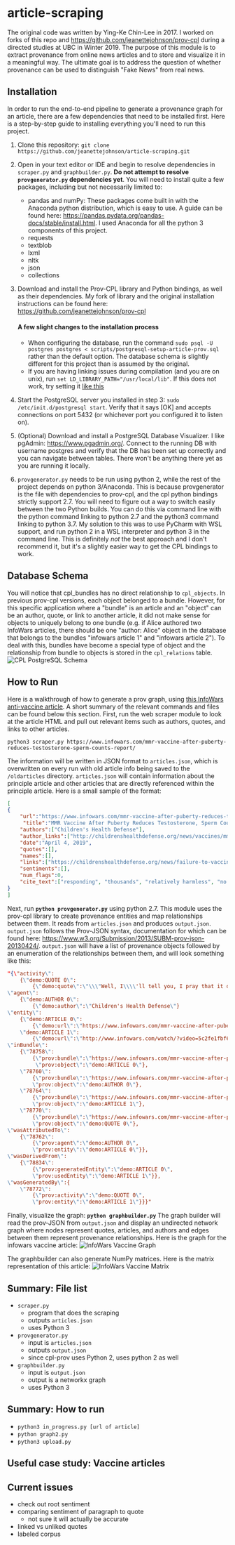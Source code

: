# article-scraping
The original code was written by Ying-Ke Chin-Lee in 2017.
I worked on forks of this repo and https://github.com/jeanettejohnson/prov-cpl during a directed studies at UBC in Winter 2019.
The purpose of this module is to extract provenance from online news articles and to store and visualize it in a meaningful way. The ultimate goal is to address the question of whether provenance can be used to distinguish "Fake News" from real news.

## Installation
In order to run the end-to-end pipeline to generate a provenance graph for an article, there are a few dependencies that need to be installed first. Here is a step-by-step guide to installing everything you'll need to run this project.

1. Clone this repository: `git clone https://github.com/jeanettejohnson/article-scraping.git`

2. Open in your text editor or IDE and begin to resolve dependencies in `scraper.py` and `graphbuilder.py`. **Do not attempt to resolve `provgenerator.py` dependencies yet**. You will need to install quite a few packages, including but not necessarily limited to:
	* pandas and numPy: These packages come built in with the Anaconda python distribution, which is easy to use. A guide can be found here: https://pandas.pydata.org/pandas-docs/stable/install.html. I used Anaconda for all the python 3 components of this project.
	* requests
	* textblob
	* lxml
	* nltk
	* json
	* collections
	
3. Download and install the Prov-CPL library and Python bindings, as well as their dependencies. My fork of library and the original installation instructions can be found here: https://github.com/jeanettejohnson/prov-cpl
	#### A few slight changes to the installation process
	* When configuring the database, run the command `sudo psql -U postgres postgres < scripts/postgresql-setup-article-prov.sql` rather than the default option. The database schema is slightly different for this project than is assumed by the original.
	* If you are having linking issues during compilation (and you are on unix), run `set LD_LIBRARY_PATH="/usr/local/lib"`. If this does not work, try setting it [like this](https://stackoverflow.com/questions/13428910/how-to-set-the-environmental-variable-ld-library-path-in-linux)
	
4. Start the PostgreSQL server you installed in step 3: `sudo /etc/init.d/postgresql start`. Verify that it says [OK] and accepts connections on port 5432 (or whichever port you configured it to listen on). 

5. (Optional) Download and install a PostgreSQL Database Visualizer. I like pgAdmin: https://www.pgadmin.org/. Connect to the running DB with username postgres and verify that the DB has been set up correctly and you can navigate between tables. There won't be anything there yet as you are running it locally.

6. `provgenerator.py` needs to be run using python 2, while the rest of the project depends on python 3/Anaconda. This is because provgenerator is the file with dependencies to prov-cpl, and the cpl python bindings strictly support 2.7. You will need to figure out a way to switch easily between the two Python builds. You can do this via command line with the python command linking to python 2.7 and the python3 command linking to python 3.7. My solution to this was to use PyCharm with WSL support, and run python 2 in a WSL interpreter and python 3 in the command line. This is definitely *not* the best approach and I don't recommend it, but it's a slightly easier way to get the CPL bindings to work.

## Database Schema
You will notice that cpl_bundles has no direct relationship to `cpl_objects`. In previous prov-cpl versions, each object belonged to a bundle. However, for this specific application where a "bundle" is an article and an "object" can be an author, quote, or link to another article, it did not make sense for objects to uniquely belong to one bundle (e.g. if Alice authored two InfoWars articles, there should be one "author: Alice" object in the database that belongs to the bundles "infowars article 1" and "infowars article 2"). To deal with this, bundles have become a special type of object and the relationship from bundle to objects is stored in the `cpl_relations` table. 
![CPL PostgreSQL Schema](cplschema.png)

## How to Run
Here is a walkthrough of how to generate a prov graph, using [this InfoWars anti-vaccine article](https://www.infowars.com/mmr-vaccine-after-puberty-reduces-testosterone-sperm-counts-report/). A short summary of the relevant commands and files can be found below this section.
First, run the web scraper module to look at the article HTML and pull out relevant items such as authors, quotes, and links to other articles. 
```
python3 scraper.py https://www.infowars.com/mmr-vaccine-after-puberty-reduces-testosterone-sperm-counts-report/
```
The information will be written in JSON format to `articles.json`, which is overwritten on every run with old article info being saved to the `/oldarticles` directory. `articles.json` will contain information about the principle article and other articles that are directly referenced within the principle article. Here is a small sample of the format: 
```json
[
{
	"url":"https://www.infowars.com/mmr-vaccine-after-puberty-reduces-testosterone-sperm-counts-report/",
	 "title":"MMR Vaccine After Puberty Reduces Testosterone, Sperm Counts \u2013 Report",
	"authors":["Children's Health Defense"],
	"author_links":["http://childrenshealthdefense.org/news/vaccines/mmr-vaccines-poison-pill-mumps-after-puberty-reduced-testosterone-and-sperm-counts/"],
	"date":"April 4, 2019",
	"quotes":[],
	"names":[],
	"links":["https://childrenshealthdefense.org/news/failure-to-vaccinate-or-vaccine-failure-what-is-driving-disease-outbreaks/", "https://www.cdc.gov/mumps/outbreaks.html", "https://www.sun-sentinel.com/news/fl-xpm-1989-01-03-8901010337-story.html", "https://www.ncbi.nlm.nih.gov/pmc/articles/PMC6121553/", "https://www.ncbi.nlm.nih.gov/pubmed/20517181", "https://www.hopkinsmedicine.org/health/conditions-and-diseases/mumps-in-adults", "https://www.webmd.com/men/inflammation-testicle-orchitis#1", "https://www.ncbi.nlm.nih.gov/pmc/articles/PMC1633545/", "https://www.ncbi.nlm.nih.gov/pmc/articles/PMC1633545/", "https://academic.oup.com/humupd/article/23/6/646/4035689", "https://www.ncbi.nlm.nih.gov/pubmed/20517181", "https://www.merckvaccines.com/products/mmr/measles-mumps-rubella-vaccine-history", "http://wayback.archive-it.org/7993/20170723150912/https:/www.fda.gov/BiologicsBloodVaccines/Vaccines/ApprovedProducts/ucm123799.htm", "https://www.fiercepharma.com/infectious-diseases/lawsuits-claiming-merck-lied-about-mumps-vaccine-efficacy-headed-to-trial", "https://blogs.wsj.com/pharmalot/2015/06/08/merck-is-accused-of-stonewalling-over-effectiveness-of-mumps-vaccine/", "https://www.genengnews.com/a-lists/top-10-pharma-companies-of-2018/", "https://www.benzinga.com/analyst-ratings/analyst-color/18/11/12740354/merck-is-up-40-in-2018-whats-driving-the-rally", "http://probeinternational.org/library/wp-content/uploads/2014/09/chatom-v-merck.pdf", "https://www.justice.gov/sites/default/files/civil/legacy/2011/04/22/C-FRAUDS_FCA_Primer.pdf", "https://www.ncbi.nlm.nih.gov/pubmed/15950329", "https://www.huffingtonpost.ca/lawrence-solomon/merck-whistleblowers_b_5881914.html", "https://www.infowars.com/watch/?video=5c2fe1fbf6d3eb27147154a5", "https://www.sciencedirect.com/science/article/pii/S0264410X19302257", "https://www.ncbi.nlm.nih.gov/pubmed/30065192", "https://www.ncbi.nlm.nih.gov/pubmed/30065192", "https://www.sciencedirect.com/science/article/pii/S0264410X19302257", "https://www.ncbi.nlm.nih.gov/pubmed/30065192", "https://www.cdc.gov/mumps/outbreaks.html", "https://www.flickr.com/photos/ps_sahana/14194682140/in/photolist-nCkssY-9vH18f-9vHhZE-dZn4vR-9vRPEi-dZn4st-9vEwjn-dZsLsy-9vHuuj-dZsLxb-4Nu73F-dZn4yX-dZsM6G-dZn468-fqnzxX-7jzmJT-asyQfb-83cvde-83fDJ1-9sk21X-xgHefX-4RyPa4-6vHWT9-5HN2B4-EWByq5-qQ2H1k-9NQy5a-9NQye2-9NQw82-UiQGtm-nzKy5D-eh2QnG-7cphs9-dCBPSD-9NTkCs-eh2QgQ-eh2R9S-rcsZV8-gwmAC2-qQGgak-9NQvGp-9NQvQn-p4GcEM-egW1Pp-9NTjnU-9NQwpz-9NQxKv-9NQxjr-9NTjwN-9NTmom", "https://medicalxpress.com/news/2016-12-mumps-college-campuses.html", "https://www.huffpost.com/entry/mumps-outbreak-at-harvard-why-do-vaccinated-people-get-sick_n_57276bc7e4b0b49df6abc402", "https://www.usnews.com/news/best-states/pennsylvania/articles/2019-03-27/the-latest-over-2k-get-vaccine-booster-amid-mumps-outbreak", "https://www.society19.com/what-to-know-about-the-syracuse-university-mumps-outbreak/", "https://www.nola.com/health/2017/03/lsu_loyola_report_mumps_cases.html", "https://www.usnews.com/news/best-states/indiana/articles/2019-03-13/3rd-indiana-university-student-diagnosed-with-mumps", "https://medicalxpress.com/news/2016-12-mumps-college-campuses.html", "https://newyork.cbslocal.com/2016/08/02/health-officials-urge-caution-as-18-young-adults-are-diagnosed-with-mumps-in-long-beach/", "https://www.businessinsider.com/uss-fort-mchenry-sailors-are-still-falling-ill-in-viral-mumps-outbreak-2019-3", "https://childrenshealthdefense.org/news/failure-to-vaccinate-or-vaccine-failure-what-is-driving-disease-outbreaks/", "https://www.thenewstribune.com/news/politics-government/article226045540.html", "https://www.infowars.com/watch/?video=5ca3ea59be0c561e93cca9a6", "/newsletter-sign-up/", "https://www.infowarsstore.com/support-infowars/donations.html", "https://play.google.com/store/apps/details?id=com.infowars.official"],
	"sentiments":[],
	"num_flags":0,
	"cite_text":["responding", "thousands", "relatively harmless", "no symptoms", "adverse effects", "inflammation", "orchitis", "one in three post-pubertal men who get mumps", "infertility", "significant declines", "delays onset of disease", "Merck", "2005", "monopoly position", "over $720 million", "top five", "seven-year high", "lawsuit", "False Claims Act", "69%", "fraudulent activities", "vaccines in America.", "durability", "postponed the onset", "median age", "size and number", "complications", "150 outbreaks", "Flickr", "college campuses", "Harvard", "Temple", "Syracuse", "Louisiana State", "Indiana", "University of Missouri", "comeback", "unable to come ashore", "noted", "mandates", "hypocrisy of the left.", "\\n\\t\\t\\n\\t", "\\n\\t\\t\\n\\t", "\\n\\t\\t\\n\\t"]
}
]
```
Next, run **`python provgenerator.py`** using python 2.7. This module uses the prov-cpl library to create provenance entities and map relationships between them. It reads from `articles.json` and produces `output.json`. `output.json` follows the Prov-JSON syntax, documentation for which can be found here: https://www.w3.org/Submission/2013/SUBM-prov-json-20130424/. `output.json` will have a list of provenance objects followed by an enumeration of the relationships between them, and will look something like this:

```json
"{\"activity\":
	{\"demo:QUOTE 0\":
		{\"demo:quote\":\"\\\"Well, I\\\\'ll tell you, I pray that it doesn\\\\'t get to that. I pray it doesn\\\\'t get to that.\\\"\"}},
\"agent\":
	{\"demo:AUTHOR 0\":
		{\"demo:author\":\"Children's Health Defense\"}
\"entity\":
	{\"demo:ARTICLE 0\":
		{\"demo:url\":\"https://www.infowars.com/mmr-vaccine-after-puberty-reduces-testosterone-sperm-counts-report/\"},
	\"demo:ARTICLE 1\":
		{\"demo:url\":\"http://www.infowars.com/watch/?video=5c2fe1fbf6d3eb27147154a5\"}
\"inBundle\":
	{\"78758\":
		{\"prov:bundle\":\"https://www.infowars.com/mmr-vaccine-after-puberty-reduces-testosterone-sperm-counts-report/\",
		 \"prov:object\":\"demo:ARTICLE 0\"},
	\"78760\":
		{\"prov:bundle\":\"https://www.infowars.com/mmr-vaccine-after-puberty-reduces-testosterone-sperm-counts-report/\",
		\"prov:object\":\"demo:AUTHOR 0\"},
	\"78764\":
		{\"prov:bundle\":\"https://www.infowars.com/mmr-vaccine-after-puberty-reduces-testosterone-sperm-counts-report/\",
		\"prov:object\":\"demo:ARTICLE 1\"},
	\"78770\":
		{\"prov:bundle\":\"https://www.infowars.com/mmr-vaccine-after-puberty-reduces-testosterone-sperm-counts-report/\",
		\"prov:object\":\"demo:QUOTE 0\"},
\"wasAttributedTo\":
	{\"78762\":
		{\"prov:agent\":\"demo:AUTHOR 0\",
		\"prov:entity\":\"demo:ARTICLE 0\"}},
\"wasDerivedFrom\":
	{\"78834\":
		{\"prov:generatedEntity\":\"demo:ARTICLE 0\",
		\"prov:usedEntity\":\"demo:ARTICLE 1\"}},
\"wasGeneratedBy\":{
	\"78772\":
		{\"prov:activity\":\"demo:QUOTE 0\",
		\"prov:entity\":\"demo:ARTICLE 1\"}}}"
```
Finally, visualize the graph: **`python graphbuilder.py`**
The graph builder will read the prov-JSON from `output.json` and display an undirected network graph where nodes represent quotes, articles, and authors and edges between them represent provenance relationships. Here is the graph for the infowars vaccine article:
![InfoWars Vaccine Graph](demograph.png)

The graphbuilder can also generate NumPy matrices. Here is the matrix representation of this article:
![InfoWars Vaccine Matrix](demomatrix.png)


## Summary: File list
* ```scraper.py```
  * program that does the scraping
  * outputs ```articles.json```
  * uses Python 3
* ```provgenerator.py```
  * input is ```articles.json```
  * outputs ```output.json```
  * since cpl-prov uses Python 2, uses python 2 as well
* ```graphbuilder.py```
  * input is ```output.json``` 
  * output is a networkx graph
  * uses Python 3

## Summary: How to run
* ```python3 in_progress.py [url of article]```
* ```python graph2.py```
* ```python3 upload.py```

## Useful case study: Vaccine articles

## Current issues
* check out root sentiment
* comparing sentiment of paragraph to quote
  * not sure it will actually be accurate
* linked vs unliked quotes
* labeled corpus
